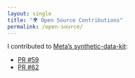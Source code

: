 ```yaml
---
layout: single
title: "🌍 Open Source Contributions"
permalink: /open-source/
---
```


I contributed to [Meta’s synthetic-data-kit](https://github.com/meta-llama/synthetic-data-kit):

- [PR #59](https://github.com/meta-llama/synthetic-data-kit/pull/59)
- [PR #62](https://github.com/meta-llama/synthetic-data-kit/pull/62)
